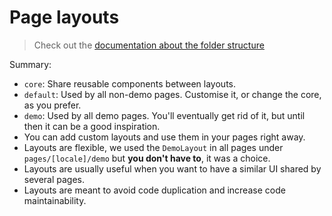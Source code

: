 Page layouts
===

> Check out the [documentation about the folder structure](../README.md#folder-structure)

Summary:

- `core`: Share reusable components between layouts.
- `default`: Used by all non-demo pages. Customise it, or change the core, as you prefer.
- `demo`: Used by all demo pages. You'll eventually get rid of it, but until then it can be a good inspiration.
- You can add custom layouts and use them in your pages right away.
- Layouts are flexible, we used the `DemoLayout` in all pages under `pages/[locale]/demo` but **you don't have to**, it was a choice.
- Layouts are usually useful when you want to have a similar UI shared by several pages.
- Layouts are meant to avoid code duplication and increase code maintainability.
